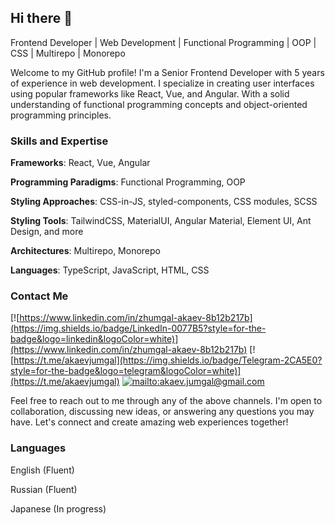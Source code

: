 ## Hi there 👋

Frontend Developer | Web Development | Functional Programming | OOP | CSS | Multirepo | Monorepo

Welcome to my GitHub profile! I'm a Senior Frontend Developer with 5 years of experience in web development. I specialize in creating user interfaces using popular frameworks like React, Vue, and Angular. With a solid understanding of functional programming concepts and object-oriented programming principles.

### Skills and Expertise
**Frameworks**: React, Vue, Angular

**Programming Paradigms**: Functional Programming, OOP

**Styling Approaches**: CSS-in-JS, styled-components, CSS modules, SCSS

**Styling Tools**: TailwindCSS, MaterialUI, Angular Material, Element UI, Ant Design, and more

**Architectures**: Multirepo, Monorepo

**Languages**: TypeScript, JavaScript, HTML, CSS

### Contact Me
[![https://www.linkedin.com/in/zhumgal-akaev-8b12b217b](https://img.shields.io/badge/LinkedIn-0077B5?style=for-the-badge&logo=linkedin&logoColor=white)](https://www.linkedin.com/in/zhumgal-akaev-8b12b217b)
[![https://t.me/akaevjumgal](https://img.shields.io/badge/Telegram-2CA5E0?style=for-the-badge&logo=telegram&logoColor=white)](https://t.me/akaevjumgal)
[![mailto:akaev.jumgal@gmail.com](https://img.shields.io/badge/Gmail-D14836?style=for-the-badge&logo=gmail&logoColor=white)](mailto:akaev.jumgal@gmail.com)

Feel free to reach out to me through any of the above channels. I'm open to collaboration, discussing new ideas, or answering any questions you may have. Let's connect and create amazing web experiences together!

### Languages
English (Fluent)

Russian (Fluent)

Japanese (In progress)

<!--
**akaevjumgal/akaevjumgal** is a ✨ _special_ ✨ repository because its `README.md` (this file) appears on your GitHub profile.

Here are some ideas to get you started:

- 🔭 I’m currently working on ...
- 🌱 I’m currently learning ...
- 👯 I’m looking to collaborate on ...
- 🤔 I’m looking for help with ...
- 💬 Ask me about ...
- 📫 How to reach me: ...
- 😄 Pronouns: ...
- ⚡ Fun fact: ...
-->
